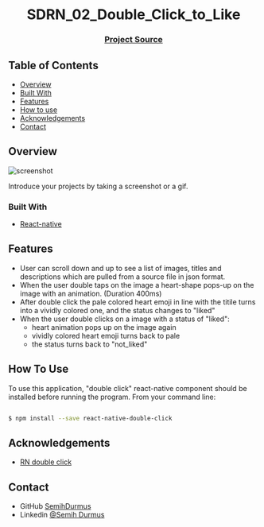 
<h1 align="center">SDRN_02_Double_Click_to_Like</h1>


<div align="center">
  <h3>
    <a href="https://github.com/SemihDurmus/SDRN_02_Double_Click_to_Like.git">
      Project Source
    </a>
 
  </h3>
</div>

<!-- TABLE OF CONTENTS -->

## Table of Contents

- [Overview](#overview)
- [Built With](#built-with)
- [Features](#features)
- [How to use](#how-to-use)
- [Acknowledgements](#acknowledgements)
- [Contact](#contact)

<!-- OVERVIEW -->

## Overview

![screenshot](https://user-images.githubusercontent.com/16707738/92399059-5716eb00-f132-11ea-8b14-bcacdc8ec97b.png)

Introduce your projects by taking a screenshot or a gif. 

### Built With

<!-- This section should list any major frameworks that you built your project using. Here are a few examples.-->

- [React-native](https://reactnative.dev/)


## Features

- User can scroll down and up to see a list of images, titles and descriptions which are pulled from a source file in json format.
- When the user double taps on the image a heart-shape pops-up on the image with an animation. (Duration 400ms)
- After double click the pale colored heart emoji in line with the titile turns into a vividly colored one, and the status changes to "liked"
- When the user double clicks on a image with a status of "liked":
  - heart animation pops up on the image again
  - vividly colored heart emoji turns back to pale
  - the status turns back to "not_liked"

## How To Use

To use this application, "double click" react-native component should be installed before running the program. From your command line:

```bash

$ npm install --save react-native-double-click

```

## Acknowledgements

<!-- This section should list any articles or add-ons/plugins that helps you to complete the project. This is optional but it will help you in the future. For exmpale -->

- [RN double click](https://www.npmjs.com/package/react-native-double-click)

## Contact

- GitHub [SemihDurmus](https://github.com/SemihDurmus)
- Linkedin [@Semih Durmus](https://www.linkedin.com/in/semih-durmus-0548751b7/)
